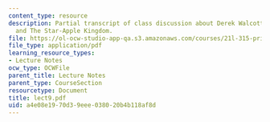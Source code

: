 ```yaml
---
content_type: resource
description: Partial transcript of class discussion about Derek Walcott, Sea Grapes,
  and The Star-Apple Kingdom.
file: https://ol-ocw-studio-app-qa.s3.amazonaws.com/courses/21l-315-prizewinners-spring-2007/a4e08e1970d39eee038020b4b118af8d_lect9.pdf
file_type: application/pdf
learning_resource_types:
- Lecture Notes
ocw_type: OCWFile
parent_title: Lecture Notes
parent_type: CourseSection
resourcetype: Document
title: lect9.pdf
uid: a4e08e19-70d3-9eee-0380-20b4b118af8d
---
```

